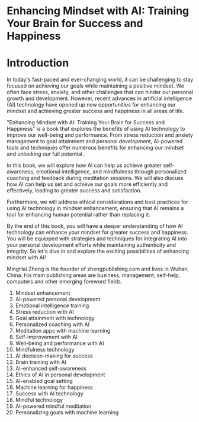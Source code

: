 # Enhancing Mindset with AI: Training Your Brain for Success and Happiness

# Introduction

In today's fast-paced and ever-changing world, it can be challenging to stay focused on achieving our goals while maintaining a positive mindset. We often face stress, anxiety, and other challenges that can hinder our personal growth and development. However, recent advances in artificial intelligence (AI) technology have opened up new opportunities for enhancing our mindset and achieving greater success and happiness in all areas of life.

"Enhancing Mindset with AI: Training Your Brain for Success and Happiness" is a book that explores the benefits of using AI technology to improve our well-being and performance. From stress reduction and anxiety management to goal attainment and personal development, AI-powered tools and techniques offer numerous benefits for enhancing our mindset and unlocking our full potential.

In this book, we will explore how AI can help us achieve greater self-awareness, emotional intelligence, and mindfulness through personalized coaching and feedback during meditation sessions. We will also discuss how AI can help us set and achieve our goals more efficiently and effectively, leading to greater success and satisfaction.

Furthermore, we will address ethical considerations and best practices for using AI technology in mindset enhancement, ensuring that AI remains a tool for enhancing human potential rather than replacing it.

By the end of this book, you will have a deeper understanding of how AI technology can enhance your mindset for greater success and happiness. You will be equipped with strategies and techniques for integrating AI into your personal development efforts while maintaining authenticity and integrity. So let's dive in and explore the exciting possibilities of enhancing mindset with AI!

MingHai Zheng is the founder of zhengpublishing.com and lives in Wuhan, China. His main publishing areas are business, management, self-help, computers and other emerging foreword fields.



1. Mindset enhancement
2. AI-powered personal development
3. Emotional intelligence training
4. Stress reduction with AI
5. Goal attainment with technology
6. Personalized coaching with AI
7. Meditation apps with machine learning
8. Self-improvement with AI
9. Well-being and performance with AI
10. Mindfulness technology
11. AI decision-making for success
12. Brain training with AI
13. AI-enhanced self-awareness
14. Ethics of AI in personal development
15. AI-enabled goal setting
16. Machine learning for happiness
17. Success with AI technology
18. Mindful technology
19. AI-powered mindful meditation
20. Personalizing goals with machine learning

